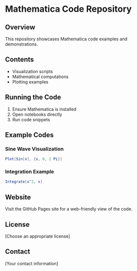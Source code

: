 # Mathematica Code Repository

## Overview
This repository showcases Mathematica code examples and demonstrations.

## Contents
- Visualization scripts
- Mathematical computations
- Plotting examples

## Running the Code
1. Ensure Mathematica is installed
2. Open notebooks directly
3. Run code snippets

## Example Codes

### Sine Wave Visualization
```mathematica
Plot[Sin[x], {x, 0, 2 Pi}]
```

### Integration Example
```mathematica
Integrate[x^2, x]
```

## Website
Visit the GitHub Pages site for a web-friendly view of the code.

## License
[Choose an appropriate license]

## Contact
[Your contact information]
